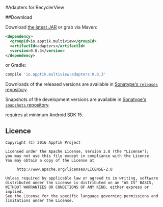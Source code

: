 #Adapters for RecyclerView

##Download

Download [the latest JAR][mvn] or grab via Maven:
```xml
<dependency>
  <groupId>io.apptik.multiview</groupId>
  <artifactId>adapters</artifactId>
  <version>0.0.3</version>
</dependency>
```
or Gradle:
```groovy
compile 'io.apptik.multiview:adapters:0.0.3'
```

Downloads of the released versions are available in [Sonatype's `releases` repository][release].

Snapshots of the development versions are available in [Sonatype's `snapshots` repository][snap].

requires at minimum Android SDK 15.

## Licence

    Copyright (C) 2016 AppTik Project

    Licensed under the Apache License, Version 2.0 (the "License");
    you may not use this file except in compliance with the License.
    You may obtain a copy of the License at

         http://www.apache.org/licenses/LICENSE-2.0

    Unless required by applicable law or agreed to in writing, software
    distributed under the License is distributed on an "AS IS" BASIS,
    WITHOUT WARRANTIES OR CONDITIONS OF ANY KIND, either express or implied.
    See the License for the specific language governing permissions and
    limitations under the License.

 [mvn]: https://search.maven.org/remote_content?g=io.apptik.multiview&a=adapters&v=LATEST
 [release]: https://oss.sonatype.org/content/repositories/releases/io/apptik/multiview/adapters
 [snap]: https://oss.sonatype.org/content/repositories/snapshots/io/apptik/multiview/adapters
